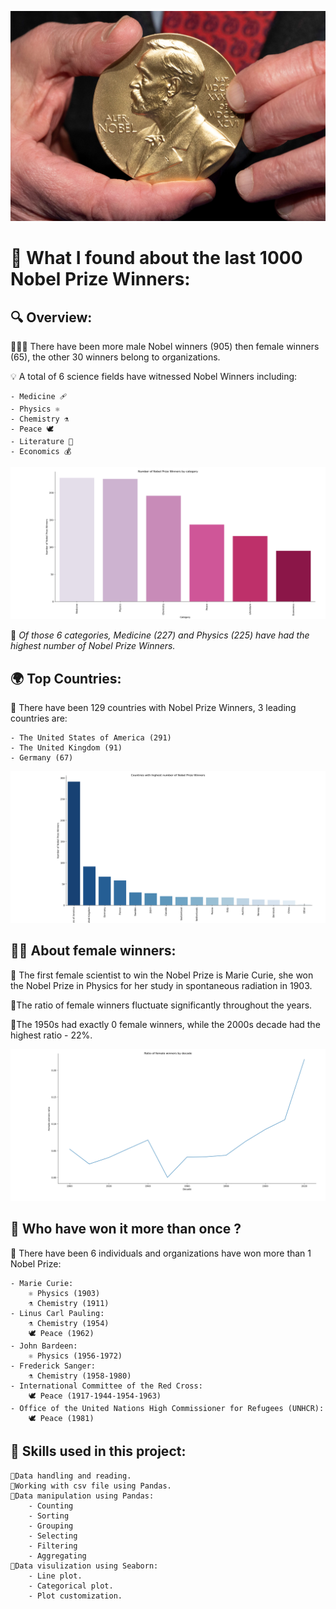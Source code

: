 ![](images/cover.png)

# 🏅 What I found about the last 1000 Nobel Prize Winners:

## 🔍 Overview:

👨🏻‍🔬 There have been more male Nobel winners (905) then female winners (65), the other 30 winners belong to organizations.

💡 A total of 6 science fields have witnessed Nobel Winners including:
    
    - Medicine 🩹
    - Physics ⚛️
    - Chemistry ⚗️
    - Peace 🕊️
    - Literature 📜
    - Economics 💰


![](images/category.png)

🔹 *Of those 6 categories, Medicine (227) and Physics (225) have had the highest number of Nobel Prize Winners.*

## 🌍 Top Countries:

🔹 There have been 129 countries with Nobel Prize Winners, 3 leading countries are:

    - The United States of America (291) 
    - The United Kingdom (91) 
    - Germany (67) 

![](images/top_country.png)

## 👩‍🔬 About female winners:
🔹 The first female scientist to win the Nobel Prize is Marie Curie, she won the Nobel Prize in Physics for her study in spontaneous radiation in 1903.

🔹The ratio of female winners fluctuate significantly throughout the years.

🔹The 1950s had exactly 0 female winners, while the 2000s decade had the highest ratio - 22%.

![](images/female_ratio.png)

## 🤔 Who have won it more than once ?

🔹 There have been 6 individuals and organizations have won more than 1 Nobel Prize:

    - Marie Curie:
        ⚛️ Physics (1903)
        ⚗️ Chemistry (1911)
    - Linus Carl Pauling:
        ⚗️ Chemistry (1954)
        🕊️ Peace (1962)
    - John Bardeen: 
        ⚛️ Physics (1956-1972)
    - Frederick Sanger:
        ⚗️ Chemistry (1958-1980)
    - International Committee of the Red Cross:
        🕊️ Peace (1917-1944-1954-1963)
    - Office of the United Nations High Commissioner for Refugees (UNHCR):
        🕊️ Peace (1981)
    
## 🧠 Skills used in this project:

    🔹Data handling and reading.
    🔹Working with csv file using Pandas.
    🔹Data manipulation using Pandas:
        - Counting
        - Sorting 
        - Grouping
        - Selecting
        - Filtering
        - Aggregating
    🔹Data visulization using Seaborn:
        - Line plot.
        - Categorical plot.
        - Plot customization.
